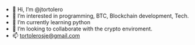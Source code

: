 - 👋 Hi, I’m @jtortolero
- 👀 I’m interested in programming, BTC, Blockchain development, Tech.
- 🌱 I’m currently learning python
- 💞️ I’m looking to collaborate with the crypto enviroment.
- 📫 tortolerosje@gmail.com

<!---
jtortolero/jtortolero is a ✨ special ✨ repository because its `README.md` (this file) appears on your GitHub profile.
You can click the Preview link to take a look at your changes.
--->
